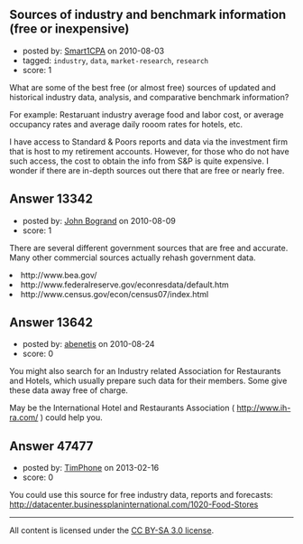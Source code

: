## Sources of industry and benchmark information (free or inexpensive)

- posted by: [Smart1CPA](https://stackexchange.com/users/-1/3488-smart1cpa) on 2010-08-03
- tagged: `industry`, `data`, `market-research`, `research`
- score: 1

What are some of the best free (or almost free) sources of updated and historical industry data, analysis, and comparative benchmark information?

For example:  Restaruant industry average food and labor cost, or average occupancy rates and average daily rooom rates for hotels, etc.

I have access to Standard & Poors reports and data via the investment firm that is host to my retirement accounts.  However, for those who do not have such access, the cost to obtain the info from S&P is quite expensive.  I wonder if there are in-depth sources out there that are free or nearly free.


## Answer 13342

- posted by: [John Bogrand](https://stackexchange.com/users/-1/3577-john-bogrand) on 2010-08-09
- score: 1

There are several different government sources that are free and accurate.  Many other commercial sources actually rehash government data.

<li> http://www.bea.gov/
<li> http://www.federalreserve.gov/econresdata/default.htm
<li> http://www.census.gov/econ/census07/index.html


## Answer 13642

- posted by: [abenetis](https://stackexchange.com/users/-1/3397-abenetis) on 2010-08-24
- score: 0

You might also search for an Industry related Association for Restaurants and Hotels, which usually prepare such data for their members. Some give these data away free of charge.

May be the International Hotel and Restaurants Association ( http://www.ih-ra.com/ ) could help you.



## Answer 47477

- posted by: [TimPhone](https://stackexchange.com/users/-1/25053-timphone) on 2013-02-16
- score: 0

You could use this source for free industry data, reports and forecasts: http://datacenter.businessplaninternational.com/1020-Food-Stores




---

All content is licensed under the [CC BY-SA 3.0 license](https://creativecommons.org/licenses/by-sa/3.0/).
